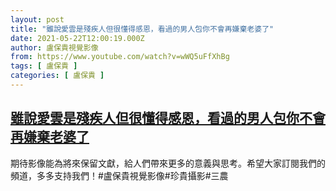 ```yaml
---
layout: post
title: "雖說愛雲是殘疾人但很懂得感恩，看過的男人包你不會再嫌棄老婆了"
date: 2021-05-22T12:00:19.000Z
author: 盧保貴視覺影像
from: https://www.youtube.com/watch?v=wWQ5uFfXhBg
tags: [ 盧保貴 ]
categories: [ 盧保貴 ]
---
```

<!--1621684819000-->
[雖說愛雲是殘疾人但很懂得感恩，看過的男人包你不會再嫌棄老婆了](https://www.youtube.com/watch?v=wWQ5uFfXhBg)
------

<div>
期待影像能為將來保留文獻，給人們帶來更多的意義與思考。希望大家訂閱我們的頻道，多多支持我們！#盧保貴視覺影像#珍貴攝影#三農
</div>
